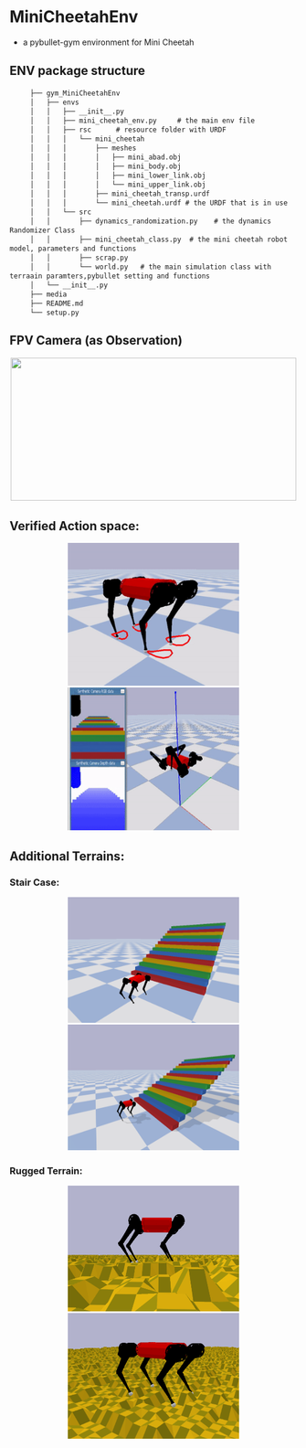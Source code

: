 # MiniCheetahEnv
-  a pybullet-gym environment for Mini Cheetah


## ENV package structure


         ├── gym_MiniCheetahEnv
         │   ├── envs
         │   │   ├── __init__.py
         │   │   ├── mini_cheetah_env.py     # the main env file
         │   │   ├── rsc      # resource folder with URDF
         │   │   │   └── mini_cheetah
         │   │   │       ├── meshes
         │   │   │       │   ├── mini_abad.obj
         │   │   │       │   ├── mini_body.obj
         │   │   │       │   ├── mini_lower_link.obj
         │   │   │       │   └── mini_upper_link.obj
         │   │   │       ├── mini_cheetah_transp.urdf
         │   │   │       └── mini_cheetah.urdf # the URDF that is in use
         │   │   └── src
         │   │       ├── dynamics_randomization.py    # the dynamics Randomizer Class
         │   │       ├── mini_cheetah_class.py  # the mini cheetah robot model, parameters and functions
         │   │       ├── scrap.py   
         │   │       └── world.py   # the main simulation class with terraain paramters,pybullet setting and functions
         │   └── __init__.py
         ├── media
         ├── README.md
         └── setup.py




## FPV Camera (as Observation)

<p align="center">
   <img width="500" height="250" src="https://github.com/lok-i/MiniCheetahEnv/blob/main/gym-MiniCheetahEnv/media/FPVCam.gif">
</p>

## Verified Action space:

<p align="center">
   <img width="300" height="250" src="https://github.com/lok-i/MiniCheetahEnv/blob/main/gym-MiniCheetahEnv/media/TrajTrack.gif">

   <img width="300" height="250" src="https://github.com/lok-i/MiniCheetahEnv/blob/main/gym-MiniCheetahEnv/media/RandomAction.gif">

</p>



## Additional Terrains:

### Stair Case:

<p align="center">
   <img width="300" height="220" src="https://github.com/lok-i/MiniCheetahEnv/blob/main/gym-MiniCheetahEnv/media/Stairs.png">
   <img width="300" height="220" src="https://github.com/lok-i/MiniCheetahEnv/blob/main/gym-MiniCheetahEnv/media/Stairs2.png">
</p>

### Rugged Terrain:

<p align="center">
   <img width="300" height="220" src="https://github.com/lok-i/MiniCheetahEnv/blob/main/gym-MiniCheetahEnv/media/RoughTerrain.png">
   <img width="300" height="220" src="https://github.com/lok-i/MiniCheetahEnv/blob/main/gym-MiniCheetahEnv/media/RoughTerrain2.png">
</p>

